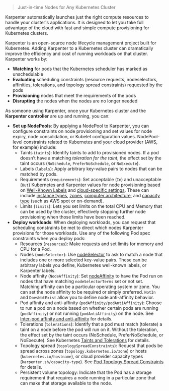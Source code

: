 > Just-in-time Nodes for Any Kubernetes Cluster

Karpenter automatically launches just the right compute resources to handle your cluster's applications. It is designed to let you take full advantage of the cloud with fast and simple compute provisioning for Kubernetes clusters.

Karpenter is an open-source node lifecycle management project built for Kubernetes. Adding Karpenter to a Kubernetes cluster can dramatically improve the efficiency and cost of running workloads on that cluster. Karpenter works by:

-   **Watching** for pods that the Kubernetes scheduler has marked as unschedulable
-   **Evaluating** scheduling constraints (resource requests, nodeselectors, affinities, tolerations, and topology spread constraints) requested by the pods
-   **Provisioning** nodes that meet the requirements of the pods
-   **Disrupting** the nodes when the nodes are no longer needed

As someone using Karpenter, once your Kubernetes cluster and the **Karpenter controller** are up and running, you can:

-   **Set up NodePools**: By applying a NodePool to Karpenter, you can configure constraints on node provisioning and set values for node expiry, node consolidation, or Kubelet configuration values. NodePool-level constraints related to Kubernetes and your cloud provider (AWS, for example) include:
    -   Taints (`taints`): Identify taints to add to provisioned nodes. If a pod doesn’t have a matching _toleration for the taint_, the effect set by the taint occurs (`NoSchedule`, `PreferNoSchedule`, or `NoExecute`).
    -   Labels (`labels`): Apply arbitrary key-value pairs to nodes that can be matched by pods.
    -   Requirements (`requirements`): Set acceptable (`In`) and unacceptable (`Out`) Kubernetes and Karpenter values for node provisioning based on [Well-Known Labels](https://kubernetes.io/docs/reference/labels-annotations-taints/) and [cloud-specific settings](https://karpenter.sh/docs/concepts/nodeclasses/). These can include [instance types](https://kubernetes.io/docs/reference/labels-annotations-taints/#nodekubernetesioinstance-type), [zones](https://kubernetes.io/docs/reference/labels-annotations-taints/#topologykubernetesiozone), [computer architecture](https://kubernetes.io/docs/reference/labels-annotations-taints/#kubernetes-io-arch), and [capacity type](https://karpenter.sh/docs/concepts/nodepools/#capacity-type) (such as AWS spot or on-demand).
    -   Limits (`limits`): Lets you set limits on the total CPU and Memory that can be used by the cluster, effectively stopping further node provisioning when those limits have been reached.
-   **Deploy workloads**: When deploying workloads, you can request that scheduling constraints be met to direct which nodes Karpenter provisions for those workloads. Use any of the following Pod spec constraints when you deploy pods:
    -   Resources (`resources`): Make requests and set limits for memory and CPU for a Pod.
    -   Nodes (`nodeSelector`): Use [nodeSelector](https://kubernetes.io/docs/concepts/scheduling-eviction/assign-pod-node/#nodeselector) to ask to match a node that includes one or more selected key-value pairs. These can be arbitrary labels you define, Kubernetes well-known labels, or Karpenter labels.
    -   Node affinity (`NodeAffinity`): Set [nodeAffinity](https://kubernetes.io/docs/concepts/scheduling-eviction/assign-pod-node/#node-affinity) to have the Pod run on nodes that have matching `nodeSelectorTerms` set or not set. Matching affinity can be a particular operating system or zone. You can set the node affinity to be required or simply preferred. `NotIn` and `DoesNotExist` allow you to define node anti-affinity behavior.
    -   Pod affinity and anti-affinity (`podAffinity/podAntiAffinity`): Choose to run a pod on a node based on whether certain pods are running (`podAffinity`) or not running (`podAntiAffinity`) on the node. See [Inter-pod affinity and anti-affinity](https://kubernetes.io/docs/concepts/scheduling-eviction/assign-pod-node/#inter-pod-affinity-and-anti-affinity) for details.
    -   Tolerations (`tolerations`): Identify that a pod must match (tolerate) a taint on a node before the pod will run on it. Without the toleration, the effect set by the taint occurs (NoSchedule, PreferNoSchedule, or NoExecute). See Kubernetes [Taints and Tolerations](https://kubernetes.io/docs/concepts/scheduling-eviction/taint-and-toleration/) for details.
    -   Topology spread (`topologySpreadConstraints`): Request that pods be spread across zones (`topology.kubernetes.io/zone`) or hosts (`kubernetes.io/hostname`), or cloud provider capacity types (`karpenter.sh/capacity-type`). See [Pod Topology Spread Constraints](https://kubernetes.io/docs/concepts/workloads/pods/pod-topology-spread-constraints/) for details.
    -   Persistent volume topology: Indicate that the Pod has a storage requirement that requires a node running in a particular zone that can make that storage available to the node.

